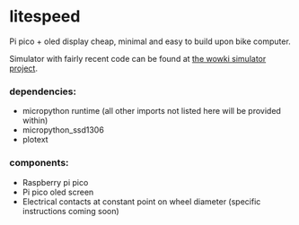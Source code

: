 # litespeed
Pi pico + oled display cheap, minimal and easy to build upon bike computer.

Simulator with fairly recent code can be found at [the wowki simulator project](https://wokwi.com/projects/349028263124795988).

### dependencies:
 - micropython runtime (all other imports not listed here will be provided within)
 - micropython_ssd1306
 - plotext

### components:
 - Raspberry pi pico
 - Pi pico oled screen
 - Electrical contacts at constant point on wheel diameter (specific instructions coming soon)